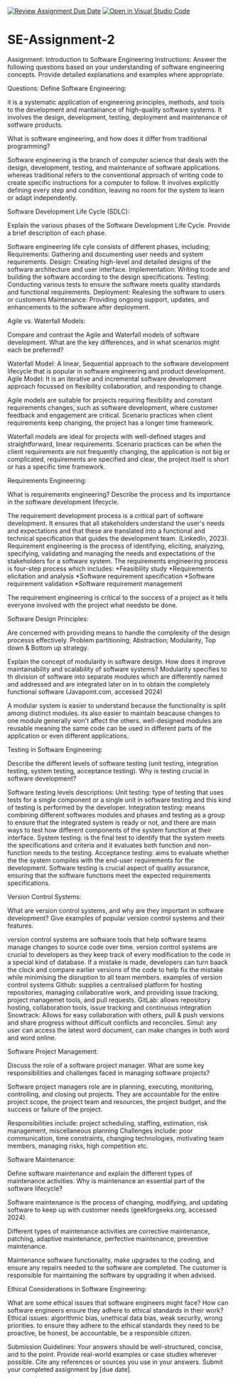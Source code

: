 [![Review Assignment Due Date](https://classroom.github.com/assets/deadline-readme-button-24ddc0f5d75046c5622901739e7c5dd533143b0c8e959d652212380cedb1ea36.svg)](https://classroom.github.com/a/-ucQIGTc)
[![Open in Visual Studio Code](https://classroom.github.com/assets/open-in-vscode-718a45dd9cf7e7f842a935f5ebbe5719a5e09af4491e668f4dbf3b35d5cca122.svg)](https://classroom.github.com/online_ide?assignment_repo_id=15236229&assignment_repo_type=AssignmentRepo)
# SE-Assignment-2
Assignment: Introduction to Software Engineering
Instructions:
Answer the following questions based on your understanding of software engineering concepts. Provide detailed explanations and examples where appropriate.

Questions:
Define Software Engineering:

it is a systematic application of engineering principles, methods, and
tools to the development  and mantainance of high-quality software systems. It involves the design, development, testing, deployment and maintenance of sotfware products.

What is software engineering, and how does it differ from traditional programming?

Software engineering is the branch of computer science that deals with the design, development, testing, and maintenance of software applications. whereas traditional refers to the conventional approach of writing code to create specific instructions for a computer to follow. It involves explicitly defining every step and condition, leaving no room for the system to learn or adapt independently. 

Software Development Life Cycle (SDLC):

Explain the various phases of the Software Development Life Cycle. Provide a brief description of each phase.

Software engineering life cyle consists of different phases, including; 
Requirements: Gathering and documenting user needs and system requirements.
Design: Creating high-level and detailed designs of the software architecture and user interface. 
Implementation: Writing tcode and building the software according to the design specifications. 
Testing: Conducting various tests to ensure the software meets quality standards and functional requirements. 
Deployment: Realesing the software to users or customers 
Maintenance: Providing ongoing support, updates, and enhancements to the software after deployment. 

Agile vs. Waterfall Models:
 

Compare and contrast the Agile and Waterfall models of software development. What are the key differences, and in what scenarios might each be preferred?

Waterfall Model: A linear, Sequential approach to the software development lifecycle  that is popular in software engineering and product development. 
Agile Model: It is an iterative and incremental software development approach focussed on flexibility collaboration, and responding to change. 

 Agile models are suitable for projects requiring flexibility and constant requirements changes, such as software development, where customer feedback and engagement are critical. Scenario practices when client requirements keep changing, the project has a longer time framework. 

 Waterfall models are ideal for projects with well-defined stages and straightforward, linear requirements. Scenario practices can be when the client requirements are not frequently changing, the application is not big or complicated, requirements are specified and clear, the project itself is short or has a specific time framework. 

Requirements Engineering:

What is requirements engineering? Describe the process and its importance in the software development lifecycle.

The requirement development process is a critical part of software development. It ensures that all stakeholders understand the user's needs and expectations and that these are translated into a functional and technical specification that guides the development team. (LinkedIn, 2023).
Requirement engineering is the process of identifying, eliciting, analyzing, specifying, validating and managing the needs and expectations of the stakeholders for a software system. 
The requirements engineering process is four-step process which includes:
*Feasibility study
*Requirements elicitation and analysis
*Software requirement specification 
*Software requirement validation
*Software requirement management

The requirement engineering is critical to the success of a project as it tells everyone involved with the project what needsto be done. 

Software Design Principles:

Are concerned with providing means to handle the complexity of the design processs effectively. Problem partitioning; Abstraction; Modularity, Top down & Bottom up strategy. 

Explain the concept of modularity in software design. How does it improve maintainability and scalability of software systems?
Modularity specifies  to th division of software into separate modules which are differently named and addressed and are integrated later on in to obtain the completely functional software (Javapoint.com, accessed 2024)

A modular system is easier to understand because the functionality is split among distinct modules. its also easier to maintain beacause changes to one module generally won't affect the others. well-designed modules are reusable meaning the same code can be used in different parts of the application or even different applications. 

Testing in Software Engineering:

Describe the different levels of software testing (unit testing, integration testing, system testing, acceptance testing). Why is testing crucial in software development?

Software testing levels descriptions: 
Unit testing: type of testing that uses tests for a single component or a single unit in software testing and this kind of testing is performed by the developer.
Integration testing: means combining different softwares modules and phases and testing as a group to ensure that the integrated system is ready or not, and there are main ways to test how different components of the system function at their interface. 
System testing: is the final test to identify that the system meets the specifications and criteria and it evaluates both function and non-function needs to the testing.
Acceptance testing: aims to evaluate whether the the system compiles with the end-user requirements for the development. 
Software testing is crucial aspect of quality assurance, ensuring that the software functions meet the expected requirements specifications.

Version Control Systems:

What are version control systems, and why are they important in software development? Give examples of popular version control systems and their features.

version control systems are software tools that help software teams manage changes to source code over time. 
version control systems are crucial to developers as they keep track of every modification to the code in a special kind of database. If a mistake is made, developers can turn baack the clock and compare earlier versions of the code to help fix the mistake while minimising the disruption to all team members. 
examples of version control systems
Github: supplies a centralised platform for hosting repositories, managing collaborative work, and providing issue tracking, project managemet tools, and pull requests. 
GitLab: allows repository hosting, collaboration tools, issue tracking and continuous integration
Snowtrack: Allows for easy collaboration with others, pull & push versions and share progress without difficult conflicts and reconciles. 
Simul: any user can access the latest word document, can make changes in both word and word online.



Software Project Management:

Discuss the role of a software project manager. What are some key responsibilities and challenges faced in managing software projects?

Software project managers role are in planning, executing, monitoring, controlling, and closing out projects. They are accountable for the entire project scope, the project team and resources, the project budget, and the success or failure of the project. 

Responsibilities include:
project scheduling, staffing, estimation, risk management, miscellaneous planning
Challenges include: 
poor communication, time constraints, changing technologies, motivating team members, managing risks, high competition etc. 


Software Maintenance:

Define software maintenance and explain the different types of maintenance activities. Why is maintenance an essential part of the software lifecycle?

Software maintenance is the process of changing, modifying, and updating software to keep up with customer needs (geekforgeeks.org, accessed 2024). 

Different types of maintenance activities are corrective maintenance, patching, adaptive maintenance, perfective maintenance, preventive maintenance.

Maintenance software functionality, make upgrades to the coding, and ensure any repairs needed to the software are completed. The customer is responsible for maintaining the software by upgrading it when advised.

Ethical Considerations in Software Engineering:

What are some ethical issues that software engineers might face? How can software engineers ensure they adhere to ethical standards in their work?
Ethical issues: algorithmic bias, unethical data bias, weak security, wrong priorities.
to ensure they adhere to the ethical standards they need to be proactive, be honest,  be accountable, be a responsible citizen.

Submission Guidelines:
Your answers should be well-structured, concise, and to the point.
Provide real-world examples or case studies wherever possible.
Cite any references or sources you use in your answers.
Submit your completed assignment by [due date].
